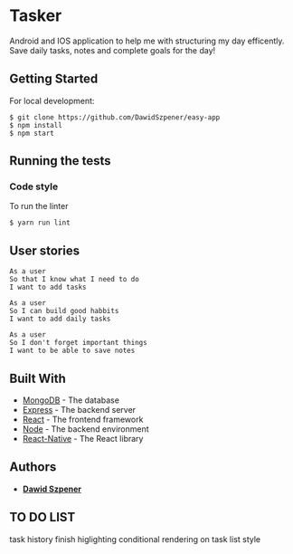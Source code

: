 # Tasker

Android and IOS application to help me with structuring my day efficently. Save daily tasks, notes and complete goals for the day!

## Getting Started

For local development:

```
$ git clone https://github.com/DawidSzpener/easy-app
$ npm install
$ npm start
```

## Running the tests

### Code style

To run the linter

```
$ yarn run lint
```

## User stories

```
As a user
So that I know what I need to do
I want to add tasks

As a user
So I can build good habbits
I want to add daily tasks

As a user
So I don't forget important things
I want to be able to save notes
```

## Built With

* [MongoDB](https://mongodb.com) - The database
* [Express](https://expressjs.com/) - The backend server
* [React](https://reactjs.org/) - The frontend framework
* [Node](https://nodejs.org/) - The backend environment
* [React-Native](https://reactnative.dev/) - The React library


## Authors

* **[Dawid Szpener](https://github.com/DawidSzpener)**

## TO DO LIST 

task history
finish higlighting
conditional rendering on task list
style